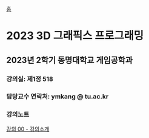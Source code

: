 [홈](https://github.com/dknife/dknife.github.io/wiki)

# 2023 3D 그래픽스 프로그래밍

## 2023년 2학기 동명대학교 게임공학과 


### 강의실: 제1정 518

### 담당교수 연락처: ymkang @ tu.ac.kr

### 강의노트

[강의 00 - 강의소개](https://github.com/dknife/2023Graphics/blob/main/LectureNotes/Lec00_Orientation.pdf)



